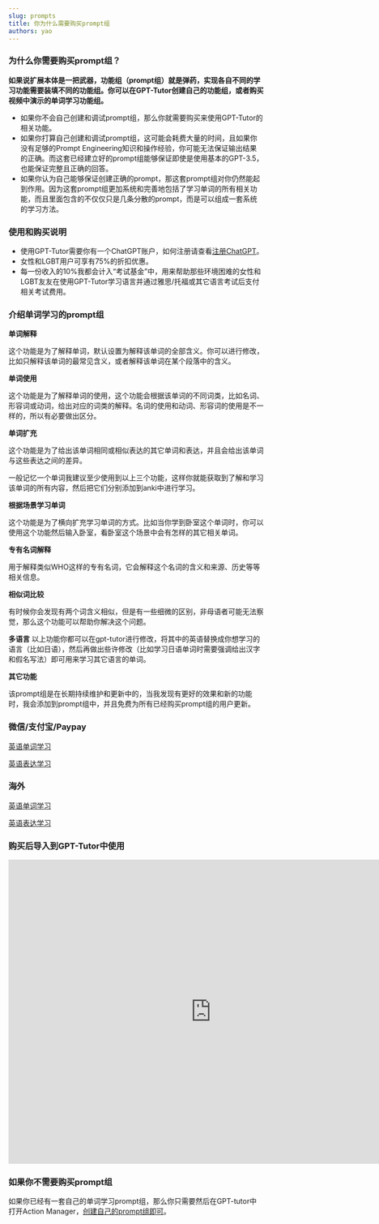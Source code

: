 ```yaml
---
slug: prompts
title: 你为什么需要购买prompt组
authors: yao
---
```


### 为什么你需要购买prompt组？

**如果说扩展本体是一把武器，功能组（prompt组）就是弹药，实现各自不同的学习功能需要装填不同的功能组。你可以在GPT-Tutor创建自己的功能组，或者购买视频中演示的单词学习功能组。**

- 如果你不会自己创建和调试prompt组，那么你就需要购买来使用GPT-Tutor的相关功能。
- 如果你打算自己创建和调试prompt组，这可能会耗费大量的时间，且如果你没有足够的Prompt Engineering知识和操作经验，你可能无法保证输出结果的正确。而这套已经建立好的prompt组能够保证即使是使用基本的GPT-3.5，也能保证完整且正确的回答。
- 如果你认为自己能够保证创建正确的prompt，那这套prompt组对你仍然能起到作用。因为这套prompt组更加系统和完善地包括了学习单词的所有相关功能，而且里面包含的不仅仅只是几条分散的prompt，而是可以组成一套系统的学习方法。

### 使用和购买说明
- 使用GPT-Tutor需要你有一个ChatGPT账户，如何注册请查看[注册ChatGPT](https://chatgptzhanghao.com/#:~:text=%E6%B3%A8%E5%86%8CChatGPT%20%E8%B4%A6%E5%8F%B7,-%E6%B3%A8%E5%86%8AChatGPT%E8%BF%99&text=%E6%89%93%E5%BC%80%E5%AE%98%E6%96%B9%E6%B3%A8%E5%86%8C%20https%3A%2F%2F,%E9%AA%8C%E8%AF%81%E6%8C%89%E9%92%AE%E5%AE%8C%E6%88%90%E9%82%AE%E7%AE%B1%E9%AA%8C%E8%AF%81)。
- 女性和LGBT用户可享有75%的折扣优惠。
- 每一份收入的10%我都会计入“考试基金”中，用来帮助那些环境困难的女性和LGBT友友在使用GPT-Tutor学习语言并通过雅思/托福或其它语言考试后支付相关考试费用。

### 介绍单词学习的prompt组

**单词解释**

这个功能是为了解释单词，默认设置为解释该单词的全部含义。你可以进行修改，比如只解释该单词的最常见含义，或者解释该单词在某个段落中的含义。

**单词使用**

这个功能是为了解释单词的使用，这个功能会根据该单词的不同词类，比如名词、形容词或动词，给出对应的词类的解释。名词的使用和动词、形容词的使用是不一样的，所以有必要做出区分。

**单词扩充**

这个功能是为了给出该单词相同或相似表达的其它单词和表达，并且会给出该单词与这些表达之间的差异。

一般记忆一个单词我建议至少使用到以上三个功能，这样你就能获取到了解和学习该单词的所有内容，然后把它们分别添加到anki中进行学习。

**根据场景学习单词**

这个功能是为了横向扩充学习单词的方式。比如当你学到卧室这个单词时，你可以使用这个功能然后输入卧室，看卧室这个场景中会有怎样的其它相关单词。

**专有名词解释**

用于解释类似WHO这样的专有名词，它会解释这个名词的含义和来源、历史等等相关信息。

**相似词比较**

有时候你会发现有两个词含义相似，但是有一些细微的区别，非母语者可能无法察觉，那么这个功能可以帮助你解决这个问题。

**多语言**
以上功能你都可以在gpt-tutor进行修改，将其中的英语替换成你想学习的语言（比如日语），然后再做出些许修改（比如学习日语单词时需要强调给出汉字和假名写法）即可用来学习其它语言的单词。

**其它功能**

该prompt组是在长期持续维护和更新中的，当我发现有更好的效果和新的功能时，我会添加到prompt组中，并且免费为所有已经购买prompt组的用户更新。

### 微信/支付宝/Paypay

[英语单词学习](https://afdian.net/item/38891628719e11ee964c52540025c377)

[英语表达学习](https://afdian.net/item/7b9a84c87cdf11eeb0195254001e7c00)

### 海外

[英语单词学习](https://www.patreon.com/yaoyaoyao/shop/english-learning-prompt-group-discount-39072?source=storefront)

[英语表达学习](https://www.patreon.com/yaoyaoyao/shop/ying-yu-biao-da-xue-xi-promptzu-nu-xing-53654?source=storefront)

### 购买后导入到GPT-Tutor中使用

<iframe width="800" height="600" src="https://www.youtube.com/embed/4Z3L53D9ApE" title="YouTube video player" frameborder="0" allow="accelerometer; autoplay; clipboard-write; encrypted-media; gyroscope; picture-in-picture; web-share" allowfullscreen="true"></iframe>

### 如果你不需要购买prompt组

如果你已经有一套自己的单词学习prompt组，那么你只需要然后在GPT-tutor中打开Action Manager，[创建自己的prompt组即可](settings)。
